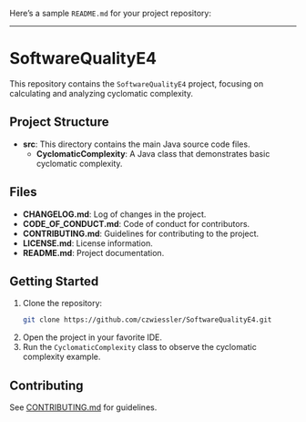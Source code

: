 Here’s a sample `README.md` for your project repository:

---

# SoftwareQualityE4

This repository contains the `SoftwareQualityE4` project, focusing on calculating and analyzing cyclomatic complexity.

## Project Structure

- **src**: This directory contains the main Java source code files.
    - **CyclomaticComplexity**: A Java class that demonstrates basic cyclomatic complexity.


## Files

- **CHANGELOG.md**: Log of changes in the project.
- **CODE_OF_CONDUCT.md**: Code of conduct for contributors.
- **CONTRIBUTING.md**: Guidelines for contributing to the project.
- **LICENSE.md**: License information.
- **README.md**: Project documentation.

## Getting Started

1. Clone the repository:
   ```bash
   git clone https://github.com/czwiessler/SoftwareQualityE4.git
   ```
2. Open the project in your favorite IDE.
3. Run the `CyclomaticComplexity` class to observe the cyclomatic complexity example.

## Contributing

See [CONTRIBUTING.md](CONTRIBUTING.md) for guidelines.
